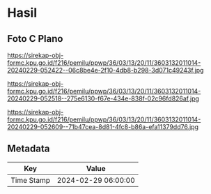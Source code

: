 # Hasil

## Foto C Plano

https://sirekap-obj-formc.kpu.go.id/f216/pemilu/ppwp/36/03/13/20/11/3603132011014-20240229-052422--06c8be4e-2f10-4db8-b298-3d071c49243f.jpg

https://sirekap-obj-formc.kpu.go.id/f216/pemilu/ppwp/36/03/13/20/11/3603132011014-20240229-052518--275e6130-f67e-434e-838f-02c96fd826af.jpg

https://sirekap-obj-formc.kpu.go.id/f216/pemilu/ppwp/36/03/13/20/11/3603132011014-20240229-052609--71b47cea-8d81-4fc8-b86a-efa11379dd76.jpg


## Metadata

| Key        | Value               |
| ---------- | ------------------- |
| Time Stamp | 2024-02-29 06:00:00 |



